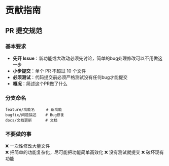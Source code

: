 # 贡献指南

## PR 提交规范

### 基本要求
- **先开 Issue**：新功能或大改动必须先讨论，简单的bug处理修改可以不用做这一步
- **小步提交**：单个 PR 不超过 10 个文件
- **必须测试**：代码提交前必须严格测试没有任何bug才能提交
- **概况**：简述这个PR做了什么

### 分支命名
```
feature/功能名     # 新功能
bugfix/问题描述    # Bug修复
docs/文档更新      # 文档
```



### 不要做的事
❌ 一次性修改大量文件  
❌ 把简单的功能复杂化，尽可能把功能简单高效化
❌ 没有测试就提交
❌ 破坏现有功能

